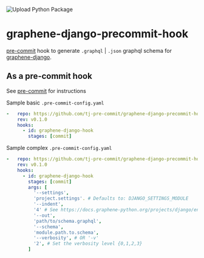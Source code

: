 ![Upload Python Package](https://github.com/tj-pre-commit/graphene-django-precommit-hook/workflows/Upload%20Python%20Package/badge.svg)
# graphene-django-precommit-hook
[pre-commit](https://pre-commit.com) hook to generate `.graphql` | `.json` graphql schema for [graphene-django](https://github.com/graphql-python/graphene-django).


## As a pre-commit hook

See [pre-commit](https://github.com/pre-commit/pre-commit) for instructions


Sample basic `.pre-commit-config.yaml`

```yaml
-   repo: https://github.com/tj-pre-commit/graphene-django-precommit-hook
    rev: v0.1.0
    hooks:
      - id: graphene-django-hook
        stages: [commit]
```


Sample complex `.pre-commit-config.yaml`

```yaml
-   repo: https://github.com/tj-pre-commit/graphene-django-precommit-hook
    rev: v0.1.0
    hooks:
      - id: graphene-django-hook
        stages: [commit]
        args: [
          '--settings',
          'project.settings'. # Defaults to: DJANGO_SETTINGS_MODULE
          '--indent',
          '4' # See https://docs.graphene-python.org/projects/django/en/latest/introspection/
          '--out',
          'path/to/schema.graphql',
          '--schema',
          'module.path.to.schema',
          '--verbosity', # OR '-v'
          '2', # Set the verbosity level {0,1,2,3}
        ]
```
